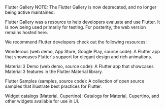 Flutter Gallery
NOTE: The Flutter Gallery is now deprecated, and no longer being active maintained.

Flutter Gallery was a resource to help developers evaluate and use Flutter. It is now being used primarily for testing. For posterity, the web version remains hosted here.

We recommend Flutter developers check out the following resources:

Wonderous (web demo, App Store, Google Play, source code):
A Flutter app that showcases Flutter's support for elegant design and rich animations.

Material 3 Demo (web demo, source code):
A Flutter app that showcases Material 3 features in the Flutter Material library.

Flutter Samples (samples, source code):
A collection of open source samples that illustrate best practices for Flutter.

Widget catalogs (Material, Cupertino):
Catalogs for Material, Cupertino, and other widgets available for use in UI.

